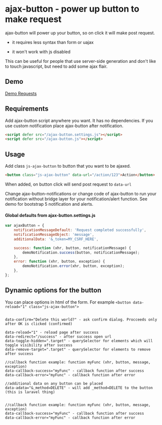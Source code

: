 # ajax-button - power up button to make request
ajax-button will power up your button, so on click it will make post request.

+ it requires less syntax than form or uajax
- it won't work with js disabled

This can be useful for people that use server-side generation and don't like to touch javascript, but need to add some ajax flair.


## Demo
[Demo Requests](https://auct.github.io/ajax-button/demo)


## Requirements

Add ajax-button script anywhere you want. It has no dependencies. If you use custom notification place ajax-button after notification.
```html
<script defer src="/ajax-button.settings.js"></script>
<script defer src="/ajax-button.js"></script>
```

## Usage

Add class `js-ajax-button` to button that you want to be ajaxed.

```html
<button class="js-ajax-button" data-url="/action/123">Action</button>
```
When added, on button click will send post request to `data-url`


Change ajax-button-notifications or change code of ajax-button to run your notification without bridge layer for your notification/alert function. See demo for bootstrap 5 notification and alerts.

#### Global defaults from ajax-button.settings.js
```javascript
var ajaxButton = {
    notificationMessageDefault: 'Request completed successfully',
    notificationMessageObject: 'message',
    additionalData: '&_token=MY_CSRF_HERE',

    success: function (xhr, button, notificationMessage) {
        demoNotification.success(button, notificationMessage);
    },
    error: function (xhr, button, exception) {
        demoNotification.error(xhr, button, exception);
    },
};
```


## Dynamic options for the button

You can place options in html of the form. For example `<button data-reload="1" class="js-ajax-button">`
```

data-confirm="Delete this world?" - ask confirm dialog. Procceeds only after OK is clicked (confirmed)

data-reload="1" - reload page after success
data-redirect="/success" - after success open url
data-toggle-hidden=".target" - querySelector for elements which will toggle visibility after success
data-remove-target=".target" - querySelector for elements to remove after success

//callback function example: function myFunc (xhr, button, message, exception)
data-callback-success="myFunc" - callback function after success
data-callback-error="myFunc" - callback function after error

//additional data on any button can be placed
data-adata="&_method=DELETE" - will add _method=DELETE to the button (this is laravel thing)


//callback function example: function myFunc (xhr, button, message, exception)
data-callback-success="myFunc" - callback function after success
data-callback-error="myFunc" - callback function after error
```
